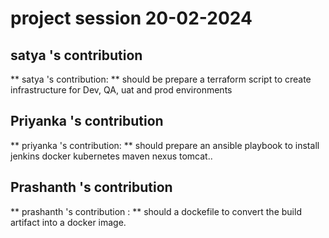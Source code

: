 # project session 20-02-2024
## satya 's contribution
** satya 's contribution: ** should be prepare a terraform script to create infrastructure for Dev, QA, uat and prod environments
## Priyanka 's contribution
** priyanka 's contribution: ** should prepare an ansible playbook to install jenkins docker kubernetes maven nexus tomcat..
## Prashanth 's contribution
** prashanth 's contribution : ** should a dockefile to convert the build artifact into a docker image.
